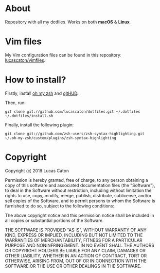 # About

Repository with all my dotfiles. Works on both **macOS** & **Linux**.

# Vim files

My Vim configuration files can be found in this repository: [lucascaton/vimfiles](https://github.com/lucascaton/vimfiles).

# How to install?

Firstly, install [oh my zsh](https://github.com/robbyrussell/oh-my-zsh) and [gitHUD](https://github.com/gbataille/gitHUD).

Then, run:

    git clone git://github.com/lucascaton/dotfiles.git ~/.dotfiles
    ~/.dotfiles/install.sh

Finally, install the following plugin:

    git clone git://github.com/zsh-users/zsh-syntax-highlighting.git ~/.oh-my-zsh/custom/plugins/zsh-syntax-highlighting

# Copyright

Copyright (c) 2018 Lucas Caton

Permission is hereby granted, free of charge, to any person obtaining a copy of this software and associated documentation files (the "Software"), to deal in the Software without restriction, including without limitation the rights to use, copy, modify, merge, publish, distribute, sublicense, and/or sell copies of the Software, and to permit persons to whom the Software is furnished to do so, subject to the following conditions:

The above copyright notice and this permission notice shall be included in all copies or substantial portions of the Software.

THE SOFTWARE IS PROVIDED "AS IS", WITHOUT WARRANTY OF ANY KIND, EXPRESS OR IMPLIED, INCLUDING BUT NOT LIMITED TO THE WARRANTIES OF MERCHANTABILITY, FITNESS FOR A PARTICULAR PURPOSE AND NONINFRINGEMENT. IN NO EVENT SHALL THE AUTHORS OR COPYRIGHT HOLDERS BE LIABLE FOR ANY CLAIM, DAMAGES OR OTHER LIABILITY, WHETHER IN AN ACTION OF CONTRACT, TORT OR OTHERWISE, ARISING FROM, OUT OF OR IN CONNECTION WITH THE SOFTWARE OR THE USE OR OTHER DEALINGS IN THE SOFTWARE.
